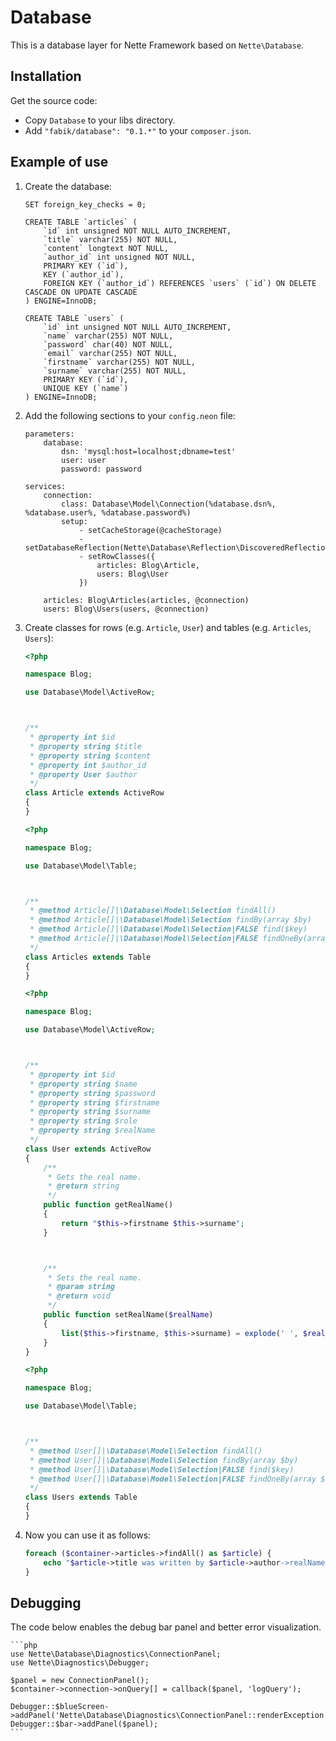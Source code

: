 Database
========

This is a database layer for Nette Framework based on `Nette\Database`.

## Installation

Get the source code:
* Copy `Database` to your libs directory.
* Add `"fabik/database": "0.1.*"` to your `composer.json`.

## Example of use

1. Create the database:

	```mysql
	SET foreign_key_checks = 0;

	CREATE TABLE `articles` (
		`id` int unsigned NOT NULL AUTO_INCREMENT,
		`title` varchar(255) NOT NULL,
		`content` longtext NOT NULL,
		`author_id` int unsigned NOT NULL,
		PRIMARY KEY (`id`),
		KEY (`author_id`),
		FOREIGN KEY (`author_id`) REFERENCES `users` (`id`) ON DELETE CASCADE ON UPDATE CASCADE
	) ENGINE=InnoDB;

	CREATE TABLE `users` (
		`id` int unsigned NOT NULL AUTO_INCREMENT,
		`name` varchar(255) NOT NULL,
		`password` char(40) NOT NULL,
		`email` varchar(255) NOT NULL,
		`firstname` varchar(255) NOT NULL,
		`surname` varchar(255) NOT NULL,
		PRIMARY KEY (`id`),
		UNIQUE KEY (`name`)
	) ENGINE=InnoDB;
	```

2. Add the following sections to your `config.neon` file:

	```neon
	parameters:
		database:
			dsn: 'mysql:host=localhost;dbname=test'
			user: user
			password: password

	services:
		connection:
			class: Database\Model\Connection(%database.dsn%, %database.user%, %database.password%)
			setup:
				- setCacheStorage(@cacheStorage)
				- setDatabaseReflection(Nette\Database\Reflection\DiscoveredReflection(@cacheStorage))
				- setRowClasses({
					articles: Blog\Article,
					users: Blog\User
				})

		articles: Blog\Articles(articles, @connection)
		users: Blog\Users(users, @connection)
	```

4. Create classes for rows (e.g. `Article`, `User`) and tables (e.g. `Articles`, `Users`):

	```php
	<?php

	namespace Blog;

	use Database\Model\ActiveRow;



	/**
	 * @property int $id
	 * @property string $title
	 * @property string $content
	 * @property int $author_id
	 * @property User $author
	 */
	class Article extends ActiveRow
	{
	}

	```

	```php
	<?php

	namespace Blog;

	use Database\Model\Table;



	/**
	 * @method Article[]|\Database\Model\Selection findAll()
	 * @method Article[]|\Database\Model\Selection findBy(array $by)
	 * @method Article[]|\Database\Model\Selection|FALSE find($key)
	 * @method Article[]|\Database\Model\Selection|FALSE findOneBy(array $by)
	 */
	class Articles extends Table
	{
	}

	```

	```php
	<?php

	namespace Blog;

	use Database\Model\ActiveRow;



	/**
	 * @property int $id
	 * @property string $name
	 * @property string $password
	 * @property string $firstname
	 * @property string $surname
	 * @property string $role
	 * @property string $realName
	 */
	class User extends ActiveRow
	{
		/**
		 * Gets the real name.
		 * @return string
		 */
		public function getRealName()
		{
			return "$this->firstname $this->surname";
		}



		/**
		 * Sets the real name.
		 * @param string
		 * @return void
		 */
		public function setRealName($realName)
		{
			list($this->firstname, $this->surname) = explode(' ', $realName);
		}
	}

	```

	```php
	<?php

	namespace Blog;

	use Database\Model\Table;



	/**
	 * @method User[]|\Database\Model\Selection findAll()
	 * @method User[]|\Database\Model\Selection findBy(array $by)
	 * @method User[]|\Database\Model\Selection|FALSE find($key)
	 * @method User[]|\Database\Model\Selection|FALSE findOneBy(array $by)
	 */
	class Users extends Table
	{
	}

	```

5. Now you can use it as follows:

	```php
	foreach ($container->articles->findAll() as $article) {
		echo "$article->title was written by $article->author->realName\n";
	}
	```

## Debugging

The code below enables the debug bar panel and better error visualization.

	```php
	use Nette\Database\Diagnostics\ConnectionPanel;
	use Nette\Diagnostics\Debugger;

	$panel = new ConnectionPanel();
	$container->connection->onQuery[] = callback($panel, 'logQuery');

	Debugger::$blueScreen->addPanel('Nette\Database\Diagnostics\ConnectionPanel::renderException');
	Debugger::$bar->addPanel($panel);
	```
